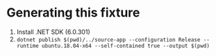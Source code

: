 # Generating this fixture

1. Install .NET SDK (6.0.301)
1. `dotnet publish $(pwd)/../source-app --configuration Release --runtime ubuntu.18.04-x64 --self-contained true --output $(pwd)`

